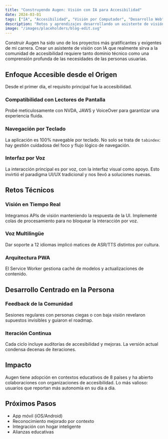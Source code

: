 ```yaml
---
title: "Construyendo Augen: Visión con IA para Accesibilidad"
date: 2024-03-01
tags: ["IA", "Accesibilidad", "Visión por Computador", "Desarrollo Web"]
description: "Retos y aprendizajes desarrollando un asistente de visión con IA centrado en accesibilidad"
image: "/images/placeholders/blog-edit.svg"
---
```


Construir Augen ha sido uno de los proyectos más gratificantes y exigentes de mi carrera. Crear un asistente de visión con IA que realmente sirva a la comunidad de accesibilidad requiere tanto dominio técnico como una comprensión profunda de las necesidades de las personas usuarias.

## Enfoque Accesible desde el Origen

Desde el primer día, el requisito principal fue la accesibilidad.

### Compatibilidad con Lectores de Pantalla
Probé meticulosamente con NVDA, JAWS y VoiceOver para garantizar una experiencia fluida.

### Navegación por Teclado
La aplicación es 100% navegable por teclado. No solo se trata de `tabindex`: hay gestión cuidadosa del foco y flujo lógico de navegación.

### Interfaz por Voz
La interacción principal es por voz, con la interfaz visual como apoyo. Esto invirtió el paradigma UI/UX tradicional y nos llevó a soluciones nuevas.

## Retos Técnicos

### Visión en Tiempo Real
Integramos APIs de visión manteniendo la respuesta de la UI. Implementé colas de procesamiento para no bloquear la interacción por voz.

### Voz Multilingüe
Dar soporte a 12 idiomas implicó matices de ASR/TTS distintos por cultura.

### Arquitectura PWA
El Service Worker gestiona caché de modelos y actualizaciones de contenido.

## Desarrollo Centrado en la Persona

### Feedback de la Comunidad
Sesiones regulares con personas ciegas o con baja visión revelaron supuestos invisibles y guiaron el roadmap.

### Iteración Continua
Cada ciclo incluye auditorías de accesibilidad y mejoras. La versión actual condensa decenas de iteraciones.

## Impacto

Augen tiene adopción en contextos educativos de 8 países y ha abierto colaboraciones con organizaciones de accesibilidad. Lo más valioso: usuarios que reportan más autonomía en su día a día.

## Próximos Pasos

- App móvil (iOS/Android)
- Reconocimiento mejorado por contexto
- Integración con hogar inteligente
- Alianzas educativas

